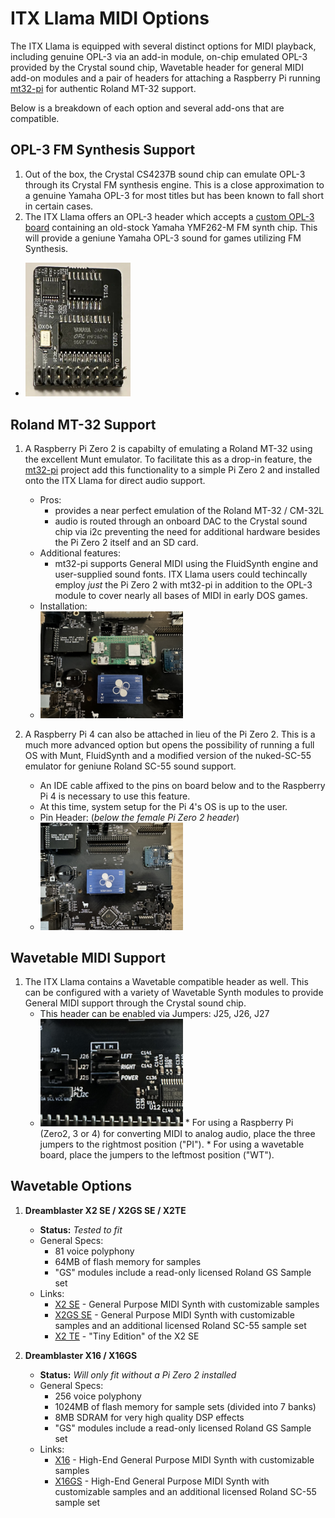 # ITX Llama MIDI Options

The ITX Llama is equipped with several distinct options for MIDI playback, including genuine OPL-3 via an add-in module, on-chip emulated OPL-3 provided by the Crystal sound chip, Wavetable header for general MIDI add-on modules and a pair of headers for attaching a Raspberry Pi running [mt32-pi][mt32-pi] for authentic Roland MT-32 support. 

Below is a breakdown of each option and several add-ons that are compatible.

## OPL-3 FM Synthesis Support

1. Out of the box, the Crystal CS4237B sound chip can emulate OPL-3 through its Crystal FM synthesis engine. This is a close approximation to a genuine Yamaha OPL-3 for most titles but has been known to fall short in certain cases. 
1. The ITX Llama offers an OPL-3 header which accepts a [custom OPL-3 board][opl3module] containing an old-stock Yamaha YMF262-M FM synth chip. This will provide a geniune Yamaha OPL-3 sound for games utilizing FM Synthesis. 
  * <img src=images/opl3module.jpg title="ITX-Llama w/Vortex86EX SoM" width=35%>

## Roland MT-32 Support

1. A Raspberry Pi Zero 2 is capabilty of emulating a Roland MT-32 using the excellent Munt emulator. To facilitate this as a drop-in feature, the [mt32-pi][mt32-pi] project add this functionality to a simple Pi Zero 2 and installed onto the ITX Llama for direct audio support.
    * Pros: 
        * provides a near perfect emulation of the Roland MT-32 / CM-32L
        * audio is routed through an onboard DAC to the Crystal sound chip via i2c preventing the need for additional hardware besides the Pi Zero 2 itself and an SD card.
    * Additional features:
        * mt32-pi supports General MIDI using the FluidSynth engine and user-supplied sound fonts. ITX Llama users could techincally employ *just* the Pi Zero 2 with mt32-pi in addition to the OPL-3 module to cover nearly all bases of MIDI in early DOS games.
    * Installation:
    * <img src=images/pi-zero2-alignment.jpg title="ITX-Llama w/Vortex86EX SoM" width=50%>

2. A Raspberry Pi 4 can also be attached in lieu of the Pi Zero 2. This is a much more advanced option but opens the possibility of running a full OS with Munt, FluidSynth and a modified version of the nuked-SC-55 emulator for geniune Roland SC-55 sound support.
    * An IDE cable affixed to the pins on board below and to the Raspberry Pi 4 is necessary to use this feature. 
    * At this time, system setup for the Pi 4's OS is up to the user.
    * Pin Header: (_below the female Pi Zero 2 header_)
    * <img src=images/som-alignment-1.jpg title="ITX-Llama w/Vortex86EX SoM" width=50%>

## Wavetable MIDI Support

1. The ITX Llama contains a Wavetable compatible header as well. This can be configured with a variety of Wavetable Synth modules to provide General MIDI support through the Crystal sound chip.
    * This header can be enabled via Jumpers: J25, J26, J27
    * <img src=images/pi-wt.jpg title="PI/WT configuration" width=50%>
        * For using a Raspberry Pi (Zero2, 3 or 4) for converting MIDI to analog audio, place the three jumpers to the rightmost position ("PI").  
        * For using a wavetable board, place the jumpers to the leftmost position ("WT").
      
## Wavetable Options

1. **Dreamblaster X2 SE / X2GS SE / X2TE**
    * **Status:** _Tested to fit_
    * General Specs:
        * 81 voice polyphony
        * 64MB of flash memory for samples
        * "GS" modules include a read-only licensed Roland GS Sample set
    * Links:
        * [X2 SE][X2SE] - General Purpose MIDI Synth with customizable samples
        * [X2GS SE][X2GS-SE] - General Purpose MIDI Synth with customizable samples and an additional licensed Roland SC-55 sample set
        * [X2 TE][X2TE] - "Tiny Edition" of the X2 SE

1. **Dreamblaster X16 / X16GS**
    * **Status:** _Will only fit without a Pi Zero 2 installed_
    * General Specs:
        * 256 voice polyphony
        * 1024MB of flash memory for sample sets (divided into 7 banks)
        * 8MB SDRAM for very high quality DSP effects
        * "GS" modules include a read-only licensed Roland GS Sample set
    * Links:
        * [X16][X16] - High-End General Purpose MIDI Synth with customizable samples
        * [X16GS][X16GS] - High-End General Purpose MIDI Synth with customizable samples and an additional licensed Roland SC-55 sample set

[X2SE]: https://www.serdashop.com/X2-SE
[X2GS-SE]: https://www.serdashop.com/X2GS-SE
[X2TE]: https://www.serdashop.com/X2TE
[X16]: https://www.serdashop.com/DreamBlaster-X16
[X16GS]: https://www.serdashop.com/DreamBlaster-X16GS
[mt32-pi]: https://github.com/dwhinham/mt32-pi
[opl3module]: https://retrodreams.ca/products/llama-opl3-module
